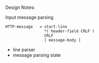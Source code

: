 Design Notes:

Input message parsing

```
HTTP-message   = start-line
                 *( header-field CRLF )
                 CRLF
                 [ message-body ]
```

- line parser
- message parsing state
